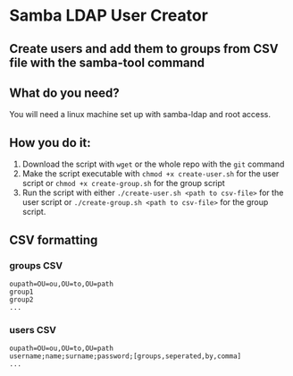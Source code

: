 # Samba LDAP User Creator
Create users and add them to groups from CSV file with the samba-tool command
---

## What do you need?
You will need a linux machine set up with samba-ldap and root access.

## How you do it:
1. Download the script with `wget` or the whole repo with the `git` command
2. Make the script executable with `chmod +x create-user.sh` for the user script or `chmod +x create-group.sh` for the group script
3. Run the script with either `./create-user.sh <path to csv-file>` for the user script or `./create-group.sh <path to csv-file>` for the group script.

## CSV formatting
### groups CSV
```plaintext
oupath=OU=ou,OU=to,OU=path
group1
group2
...
```

### users CSV
```plaintext
oupath=OU=ou,OU=to,OU=path
username;name;surname;password;[groups,seperated,by,comma]
...
```
